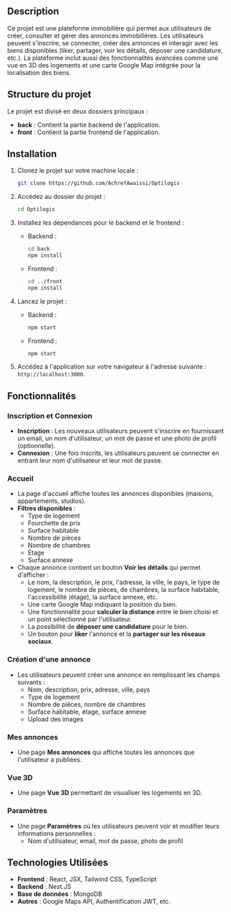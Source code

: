 ## Description
Ce projet est une plateforme immobilière qui permet aux utilisateurs de créer, consulter et gérer des annonces immobilières. Les utilisateurs peuvent s'inscrire, se connecter, créer des annonces et interagir avec les biens disponibles (liker, partager, voir les détails, déposer une candidature, etc.). La plateforme inclut aussi des fonctionnalités avancées comme une vue en 3D des logements et une carte Google Map intégrée pour la localisation des biens.

## Structure du projet
Le projet est divisé en deux dossiers principaux :
- **back** : Contient la partie backend de l'application.
- **front** : Contient la partie frontend de l'application.

## Installation

1. Clonez le projet sur votre machine locale :
    ```bash 
    git clone https://github.com/AchrefAwaissi/Optilogis
    ```

2. Accédez au dossier du projet :
    ```bash
    cd Optilogis
    ```

3. Installez les dépendances pour le backend et le frontend :
    - Backend :
      ```bash
      cd back
      npm install
      ```
    - Frontend :
      ```bash
      cd ../front
      npm install
      ```

4. Lancez le projet :
    - Backend :
      ```bash
      npm start
      ```
    - Frontend :
      ```bash
      npm start
      ```

5. Accédez à l'application sur votre navigateur à l'adresse suivante : `http://localhost:3000`.

## Fonctionnalités

### Inscription et Connexion
- **Inscription** : Les nouveaux utilisateurs peuvent s'inscrire en fournissant un email, un nom d'utilisateur, un mot de passe et une photo de profil (optionnelle).
- **Connexion** : Une fois inscrits, les utilisateurs peuvent se connecter en entrant leur nom d'utilisateur et leur mot de passe.

### Accueil
- La page d'accueil affiche toutes les annonces disponibles (maisons, appartements, studios).
- **Filtres disponibles** : 
  - Type de logement
  - Fourchette de prix
  - Surface habitable
  - Nombre de pièces
  - Nombre de chambres
  - Étage
  - Surface annexe
- Chaque annonce contient un bouton **Voir les détails** qui permet d'afficher :
  - Le nom, la description, le prix, l'adresse, la ville, le pays, le type de logement, le nombre de pièces, de chambres, la surface habitable, l'accessibilité (étage), la surface annexe, etc.
  - Une carte Google Map indiquant la position du bien.
  - Une fonctionnalité pour **calculer la distance** entre le bien choisi et un point sélectionné par l'utilisateur.
  - La possibilité de **déposer une candidature** pour le bien.
  - Un bouton pour **liker** l'annonce et la **partager sur les réseaux sociaux**.

### Création d'une annonce
- Les utilisateurs peuvent créer une annonce en remplissant les champs suivants :
  - Nom, description, prix, adresse, ville, pays
  - Type de logement
  - Nombre de pièces, nombre de chambres
  - Surface habitable, étage, surface annexe
  - Upload des images

### Mes annonces
- Une page **Mes annonces** qui affiche toutes les annonces que l'utilisateur a publiées.
  
### Vue 3D
- Une page **Vue 3D** permettant de visualiser les logements en 3D.

### Paramètres
- Une page **Paramètres** où les utilisateurs peuvent voir et modifier leurs informations personnelles :
  - Nom d'utilisateur, email, mot de passe, photo de profil

## Technologies Utilisées

- **Frontend** : React, JSX, Tailwind CSS, TypeScript
- **Backend** : Nest.JS
- **Base de données** : MongoDB
- **Autres** : Google Maps API, Authentification JWT, etc.